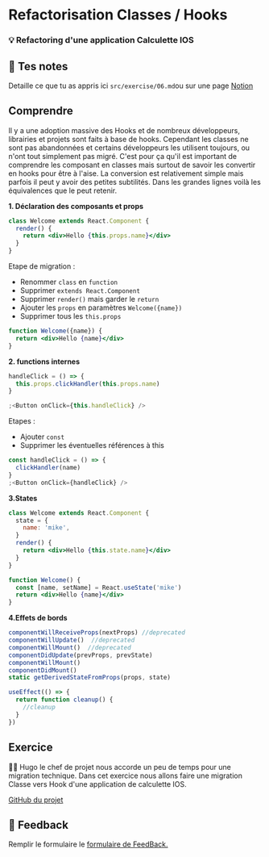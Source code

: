 # Refactorisation Classes / Hooks

### 💡 Refactoring d'une application Calculette IOS

## 📝 Tes notes

Detaille ce que tu as appris ici
`src/exercise/06.md`ou sur une page [Notion](https://go.mikecodeur.com/course-notes-template)

## Comprendre

Il y a une adoption massive des Hooks et de nombreux développeurs, librairies et
projets sont faits à base de hooks. Cependant les classes ne sont pas
abandonnées et certains développeurs les utilisent toujours, ou n'ont tout
simplement pas migré. C'est pour ça qu'il est important de comprendre les
composant en classes mais surtout de savoir les convertir en hooks pour être à
l'aise. La conversion est relativement simple mais parfois il peut y avoir des
petites subtilités. Dans les grandes lignes voilà les équivalences que le peut
retenir.

**1. Déclaration des composants et props**

```jsx
class Welcome extends React.Component {
  render() {
    return <div>Hello {this.props.name}</div>
  }
}
```

Etape de migration :

- Renommer `class` en `function`
- Supprimer `extends React.Component`
- Supprimer `render()` mais garder le `return`
- Ajouter les `props` en paramètres `Welcome({name})`
- Supprimer tous les `this.props`

```jsx
function Welcome({name}) {
  return <div>Hello {name}</div>
}
```

**2. functions internes**

```jsx
handleClick = () => {
  this.props.clickHandler(this.props.name)
}

;<Button onClick={this.handleClick} />
```

Etapes :

- Ajouter `const`
- Supprimer les éventuelles références à this

```jsx
const handleClick = () => {
  clickHandler(name)
}
;<Button onClick={handleClick} />
```

**3.States**

```jsx
class Welcome extends React.Component {
  state = {
    name: 'mike',
  }
  render() {
    return <div>Hello {this.state.name}</div>
  }
}
```

```jsx
function Welcome() {
  const [name, setName] = React.useState('mike')
  return <div>Hello {name}</div>
}
```

**4.Effets de bords**

```jsx
componentWillReceiveProps(nextProps) //deprecated
componentWillUpdate()  //deprecated
componentWillMount()  //deprecated
componentDidUpdate(prevProps, prevState)
componentWillMount()
componentDidMount()
static getDerivedStateFromProps(props, state)

```

```jsx
useEffect(() => {
  return function cleanup() {
    //cleanup
  }
})
```

## Exercice

👨‍✈️ Hugo le chef de projet nous accorde un peu de temps pour une migration
technique. Dans cet exercice nous allons faire une migration Classe vers Hook
d'une application de calculette IOS.

[GitHub du projet](https://github.com/ahfarmer/calculator)

## 🐜 Feedback

Remplir le formulaire le
[formulaire de FeedBack.](https://go.mikecodeur.com/cours-react-avis?entry.1430994900=React%20Hooks&entry.533578441=06%20Refactorisation%20Classes%20/%20Hooks)
